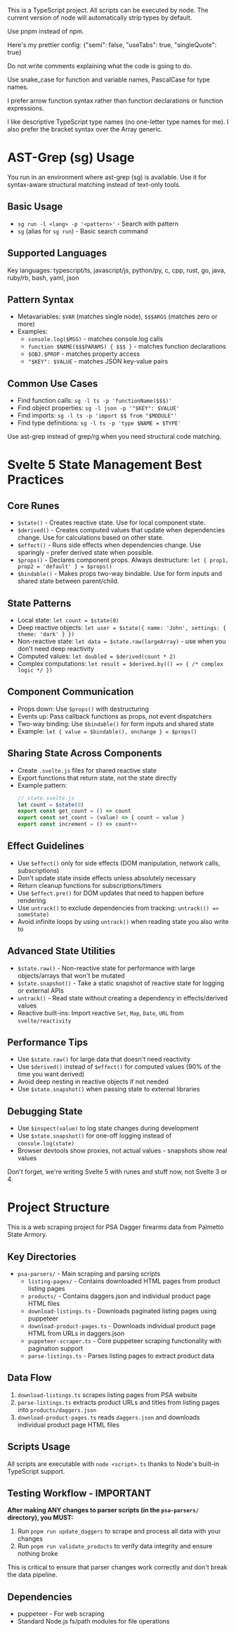 This is a TypeScript project.  All scripts can be executed by node.  The current version of node will automatically strip types by default.

Use pnpm instead of npm.

Here's my prettier config: {"semi": false, "useTabs": true, "singleQuote": true}

Do not write comments explaining what the code is going to do.

Use snake_case for function and variable names, PascalCase for type names.

I prefer arrow function syntax rather than function declarations or function expressions.

I like descriptive TypeScript type names (no one-letter type names for me). I also prefer the bracket syntax over the Array generic.

# AST-Grep (sg) Usage

You run in an environment where ast-grep (sg) is available. Use it for syntax-aware structural matching instead of text-only tools.

## Basic Usage
- `sg run -l <lang> -p '<pattern>'` - Search with pattern
- `sg` (alias for `sg run`) - Basic search command

## Supported Languages
Key languages: typescript/ts, javascript/js, python/py, c, cpp, rust, go, java, ruby/rb, bash, yaml, json

## Pattern Syntax
- Metavariables: `$VAR` (matches single node), `$$$ARGS` (matches zero or more)
- Examples:
  - `console.log($MSG)` - matches console.log calls
  - `function $NAME($$$PARAMS) { $$$ }` - matches function declarations
  - `$OBJ.$PROP` - matches property access
  - `"$KEY": $VALUE` - matches JSON key-value pairs

## Common Use Cases
- Find function calls: `sg -l ts -p 'functionName($$$)'`
- Find object properties: `sg -l json -p '"$KEY": $VALUE'`
- Find imports: `sg -l ts -p 'import $$ from "$MODULE"'`
- Find type definitions: `sg -l ts -p 'type $NAME = $TYPE'`

Use ast-grep instead of grep/rg when you need structural code matching.

# Svelte 5 State Management Best Practices

## Core Runes
- `$state()` - Creates reactive state. Use for local component state.
- `$derived()` - Creates computed values that update when dependencies change. Use for calculations based on other state.
- `$effect()` - Runs side effects when dependencies change. Use sparingly - prefer derived state when possible.
- `$props()` - Declares component props. Always destructure: `let { prop1, prop2 = 'default' } = $props()`
- `$bindable()` - Makes props two-way bindable. Use for form inputs and shared state between parent/child.

## State Patterns
- Local state: `let count = $state(0)`
- Deep reactive objects: `let user = $state({ name: 'John', settings: { theme: 'dark' } })`
- Non-reactive state: `let data = $state.raw(largeArray)` - use when you don't need deep reactivity
- Computed values: `let doubled = $derived(count * 2)`
- Complex computations: `let result = $derived.by(() => { /* complex logic */ })`

## Component Communication
- Props down: Use `$props()` with destructuring
- Events up: Pass callback functions as props, not event dispatchers
- Two-way binding: Use `$bindable()` for form inputs and shared state
- Example: `let { value = $bindable(), onchange } = $props()`

## Sharing State Across Components
- Create `.svelte.js` files for shared reactive state
- Export functions that return state, not the state directly
- Example pattern:
  ```js
  // state.svelte.js
  let count = $state(0)
  export const get_count = () => count
  export const set_count = (value) => { count = value }
  export const increment = () => count++
  ```

## Effect Guidelines
- Use `$effect()` only for side effects (DOM manipulation, network calls, subscriptions)
- Don't update state inside effects unless absolutely necessary
- Return cleanup functions for subscriptions/timers
- Use `$effect.pre()` for DOM updates that need to happen before rendering
- Use `untrack()` to exclude dependencies from tracking: `untrack(() => someState)`
- Avoid infinite loops by using `untrack()` when reading state you also write to

## Advanced State Utilities
- `$state.raw()` - Non-reactive state for performance with large objects/arrays that won't be mutated
- `$state.snapshot()` - Take a static snapshot of reactive state for logging or external APIs
- `untrack()` - Read state without creating a dependency in effects/derived values
- Reactive built-ins: Import reactive `Set`, `Map`, `Date`, `URL` from `svelte/reactivity`

## Performance Tips
- Use `$state.raw()` for large data that doesn't need reactivity
- Use `$derived()` instead of `$effect()` for computed values (90% of the time you want derived)
- Avoid deep nesting in reactive objects if not needed
- Use `$state.snapshot()` when passing state to external libraries

## Debugging State
- Use `$inspect(value)` to log state changes during development
- Use `$state.snapshot()` for one-off logging instead of `console.log(state)`
- Browser devtools show proxies, not actual values - snapshots show real values

Don't forget, we're writing Svelte 5 with runes and stuff now, not Svelte 3 or 4.

# Project Structure

This is a web scraping project for PSA Dagger firearms data from Palmetto State Armory.

## Key Directories
- `psa-parsers/` - Main scraping and parsing scripts
  - `listing-pages/` - Contains downloaded HTML pages from product listing pages
  - `products/` - Contains daggers.json and individual product page HTML files
  - `download-listings.ts` - Downloads paginated listing pages using puppeteer
  - `download-product-pages.ts` - Downloads individual product page HTML from URLs in daggers.json
  - `puppeteer-scraper.ts` - Core puppeteer scraping functionality with pagination support
  - `parse-listings.ts` - Parses listing pages to extract product data

## Data Flow
1. `download-listings.ts` scrapes listing pages from PSA website
2. `parse-listings.ts` extracts product URLs and titles from listing pages into `products/daggers.json`
3. `download-product-pages.ts` reads `daggers.json` and downloads individual product page HTML files

## Scripts Usage
All scripts are executable with `node <script>.ts` thanks to Node's built-in TypeScript support.

## Testing Workflow - IMPORTANT
**After making ANY changes to parser scripts (in the `psa-parsers/` directory), you MUST:**
1. Run `pnpm run update_daggers` to scrape and process all data with your changes
2. Run `pnpm run validate_products` to verify data integrity and ensure nothing broke

This is critical to ensure that parser changes work correctly and don't break the data pipeline.

## Dependencies
- puppeteer - For web scraping
- Standard Node.js fs/path modules for file operations

